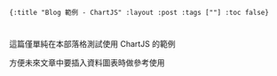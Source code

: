    {:title "Blog 範例 - ChartJS" :layout :post :tags [""] :toc false}


# 


## 

這篇僅單純在本部落格測試使用 ChartJS 的範例

方便未來文章中要插入資料圖表時做參考使用

<script src="http://www.chartjs.org/dist/2.7.1/Chart.bundle.js"></script>
<canvas id="myChart" width="400" height="200"></canvas>
<script src="/data/plot_example.js"></script>

